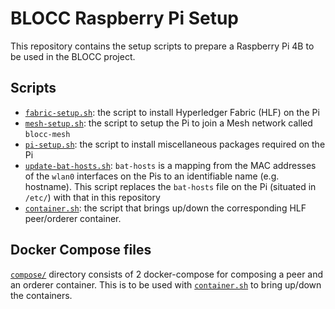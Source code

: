 # BLOCC Raspberry Pi Setup

This repository contains the setup scripts to prepare a Raspberry Pi 4B to be used in the BLOCC project.

## Scripts

- [`fabric-setup.sh`](./fabric-setup.sh): the script to install Hyperledger Fabric (HLF) on the Pi
- [`mesh-setup.sh`](./mesh-setup.sh): the script to setup the Pi to join a Mesh network called `blocc-mesh`
- [`pi-setup.sh`](./pi-setup.sh): the script to install miscellaneous packages required on the Pi
- [`update-bat-hosts.sh`](./update-bat-hosts.sh): `bat-hosts` is a mapping from the MAC addresses of the `wlan0` interfaces on the Pis to an identifiable name (e.g. hostname). This script replaces the `bat-hosts` file on the Pi (situated in `/etc/`) with that in this repository
- [`container.sh`](./container.sh): the script that brings up/down the corresponding HLF peer/orderer container.

## Docker Compose files

[`compose/`](./compose/) directory consists of 2 docker-compose for composing a peer and an orderer container. This is to be used with [`container.sh`](./container.sh) to bring up/down the containers.
